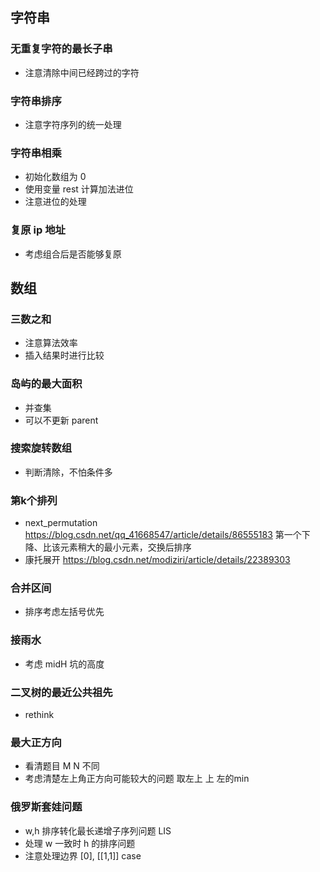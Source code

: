 ## 字符串

### 无重复字符的最长子串

- 注意清除中间已经跨过的字符


### 字符串排序

- 注意字符序列的统一处理


### 字符串相乘

- 初始化数组为 0
- 使用变量 rest 计算加法进位
- 注意进位的处理


### 复原 ip 地址

- 考虑组合后是否能够复原


## 数组

### 三数之和

- 注意算法效率
- 插入结果时进行比较

### 岛屿的最大面积

- 并查集
- 可以不更新 parent


### 搜索旋转数组

- 判断清除，不怕条件多


### 第k个排列

- next_permutation https://blog.csdn.net/qq_41668547/article/details/86555183 第一个下降、比该元素稍大的最小元素，交换后排序
- 康托展开 https://blog.csdn.net/modiziri/article/details/22389303


### 合并区间

- 排序考虑左括号优先


### 接雨水

- 考虑 midH 坑的高度


###  二叉树的最近公共祖先

- rethink

### 最大正方向

- 看清题目 M N 不同
- 考虑清楚左上角正方向可能较大的问题 取左上 上 左的min

### 俄罗斯套娃问题

- w,h 排序转化最长递增子序列问题 LIS
- 处理 w 一致时 h 的排序问题
- 注意处理边界 [0], [[1,1]] case
